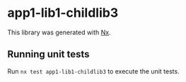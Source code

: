 # app1-lib1-childlib3

This library was generated with [Nx](https://nx.dev).

## Running unit tests

Run `nx test app1-lib1-childlib3` to execute the unit tests.
